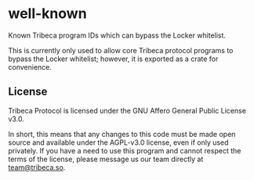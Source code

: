 # well-known

Known Tribeca program IDs which can bypass the Locker whitelist.

This is currently only used to allow core Tribeca protocol programs to bypass the Locker whitelist;
however, it is exported as a crate for convenience.

## License

Tribeca Protocol is licensed under the GNU Affero General Public License v3.0.

In short, this means that any changes to this code must be made open source and
available under the AGPL-v3.0 license, even if only used privately. If you have
a need to use this program and cannot respect the terms of the license, please
message us our team directly at [team@tribeca.so](mailto:team@tribeca.so).
